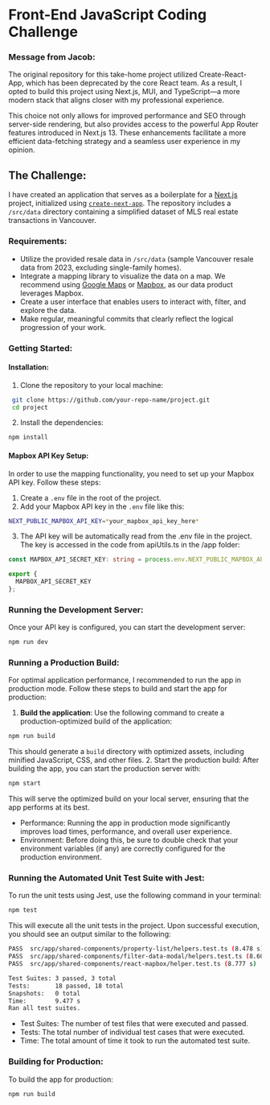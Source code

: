 # Front-End JavaScript Coding Challenge

### Message from Jacob:

The original repository for this take-home project utilized Create-React-App, which has been deprecated by the core React team. As a result, 
I opted to build this project using Next.js, MUI, and TypeScript—a more modern stack that aligns closer with my professional experience.

This choice not only allows for improved performance and SEO through server-side rendering, but also provides access to the powerful 
App Router features introduced in Next.js 13. These enhancements facilitate a more efficient data-fetching strategy 
and a seamless user experience in my opinion.

## The Challenge:

I have created an application that serves as a boilerplate for a [Next.js](https://nextjs.org/) project, initialized using [`create-next-app`](https://github.com/vercel/next.js/tree/canary/packages/create-next-app). The repository includes a `/src/data` directory containing a simplified dataset of MLS real estate transactions in Vancouver.

### Requirements:

- Utilize the provided resale data in `/src/data` (sample Vancouver resale data from 2023, excluding single-family homes).
- Integrate a mapping library to visualize the data on a map. We recommend using [Google Maps](https://cloud.google.com/maps-platform) or [Mapbox](https://www.mapbox.com/), as our data product leverages Mapbox.
- Create a user interface that enables users to interact with, filter, and explore the data.
- Make regular, meaningful commits that clearly reflect the logical progression of your work.

### Getting Started:

#### Installation:

1. Clone the repository to your local machine:
```bash
 git clone https://github.com/your-repo-name/project.git
 cd project
```

2. Install the dependencies:
```bash
npm install
```

#### Mapbox API Key Setup:

In order to use the mapping functionality, you need to set up your Mapbox API key. Follow these steps:

1. Create a `.env` file in the root of the project.
2. Add your Mapbox API key in the `.env` file like this:

```bash
NEXT_PUBLIC_MAPBOX_API_KEY=*your_mapbox_api_key_here*
```
3. The API key will be automatically read from the .env file in the project. 
The key is accessed in the code from apiUtils.ts in the /app folder:

```typescript
const MAPBOX_API_SECRET_KEY: string = process.env.NEXT_PUBLIC_MAPBOX_API_KEY || '';

export {
  MAPBOX_API_SECRET_KEY
};
```

### Running the Development Server:
Once your API key is configured, you can start the development server:

```bash
npm run dev
```

### Running a Production Build:
For optimal application performance, I recommended to run the app in production mode. Follow these steps to build and start the app for production:

1. **Build the application**:    Use the following command to create a production-optimized build of the application:
```bash
npm run build
````
This should  generate a `build` directory with optimized assets, including minified JavaScript, CSS, and other files.
2. Start the production build: After building the app, you can start the production server with:

```bash
npm start
```

This will serve the optimized build on your local server, ensuring that the app performs at its best.
- Performance: Running the app in production mode significantly improves load times, performance, and overall user experience.
- Environment: Before doing this, be sure to double check that your environment variables (if any) are correctly configured for the production environment.

### Running the Automated Unit Test Suite with Jest:
To run the unit tests using Jest, use the following command in your terminal:
```bash
npm test
```
This will execute all the unit tests in the project. Upon successful execution, you should see an output similar to the following:

```bash
PASS  src/app/shared-components/property-list/helpers.test.ts (8.478 s)
PASS  src/app/shared-components/filter-data-modal/helpers.test.ts (8.601 s)
PASS  src/app/shared-components/react-mapbox/helper.test.ts (8.777 s)

Test Suites: 3 passed, 3 total
Tests:       18 passed, 18 total
Snapshots:   0 total
Time:        9.477 s
Ran all test suites.
```
- Test Suites: The number of test files that were executed and passed.
- Tests: The total number of individual test cases that were executed.
- Time: The total amount of time it took to run the automated test suite.

### Building for Production:
To build the app for production:
```bash
npm run build
```



